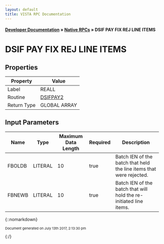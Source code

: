 ```yaml
---
layout: default
title: VISTA RPC Documentation
---
```


#### [Developer Documentation](../index) &#187; [Native RPCs](TableOfContents) &#187; DSIF PAY FIX REJ LINE ITEMS<br/>
# DSIF PAY FIX REJ LINE ITEMS



## Properties

Property | Value
--- | ---
Label | REALL
Routine | [DSIFPAY2](http://code.osehra.org/dox/Routine_DSIFPAY2_source.html)
Return Type | GLOBAL ARRAY


## Input Parameters

Name | Type | Maximum Data Length | Required | Description
--- | --- | --- | --- | ---
FBOLDB | LITERAL | 10 | true | Batch IEN of the batch that held the line items that were rejected.
FBNEWB | LITERAL | 10 | true | Batch IEN of the batch that will hold the re-initiated line items.



{::nomarkdown} <br/><p style="font-size: 11px">Document generated on July 13th 2017, 2:13:30 pm</p>{:/}